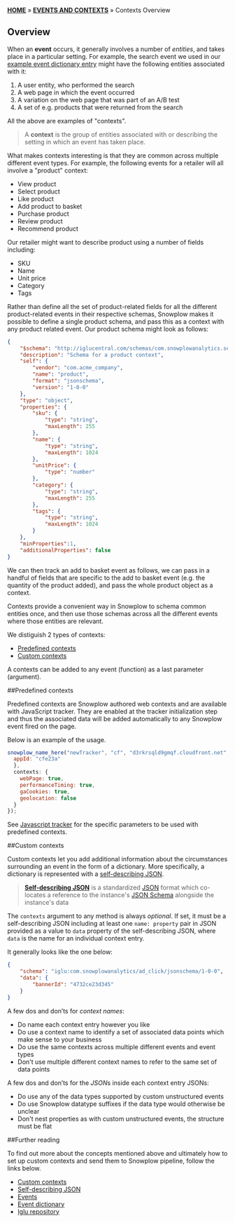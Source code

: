 [**HOME**](Home) » [**EVENTS AND CONTEXTS**](Events-and-Contexts) » Contexts Overview

## Overview

When an **event** occurs, it generally involves a number of *entities*, and takes place in a particular setting. For example, the search event we used in our [example event dictionary entry]() might have the following entities associated with it:

1. A user entity, who performed the search
2. A web page in which the event occurred
3. A variation on the web page that was part of an A/B test
4. A set of e.g. products that were returned from the search

All the above are examples of "contexts". 

> A **context** is the group of entities associated with or describing the setting in which an event has taken place. 

What makes contexts interesting is that they are common across multiple different event types. For example, the following events for a retailer will all involve a "product" context:

- View product
- Select product
- Like product
- Add product to basket
- Purchase product
- Review product
- Recommend product

Our retailer might want to describe product using a number of fields including:

- SKU
- Name
- Unit price
- Category
- Tags

Rather than define all the set of product-related fields for all the different product-related events in their respective schemas, Snowplow makes it possible to define a single product schema, and pass this as a context with any product related event. Our product schema might look as follows:

```json
{
	"$schema": "http://iglucentral.com/schemas/com.snowplowanalytics.self-desc/schema/jsonschema/1-0-0#",
	"description": "Schema for a product context",
	"self": {
		"vendor": "com.acme_company",
		"name": "product",
		"format": "jsonschema",
		"version": "1-0-0"
	},
	"type": "object",
	"properties": {
		"sku": {
			"type": "string",
			"maxLength": 255
		},
		"name": {
			"type": "string",
			"maxLength": 1024
		},
		"unitPrice": {
			"type": "number"
		},
		"category": {
			"type": "string",
			"maxLength": 255
		},
		"tags": {
			"type": "string",
			"maxLength": 1024
		}
	},
	"minProperties":1,
	"additionalProperties": false
}
```

We can then track an add to basket event as follows, we can pass in a handful of fields that are specific to the add to basket event (e.g. the quantity of the product added), and pass the whole product object as a context.

Contexts provide a convenient way in Snowplow to schema common entities once, and then use those schemas across all the different events where those entities are relevant.

We distiguish 2 types of contexts:

- [Predefined contexts](#predefined-contexts)
- [Custom contexts](#custom-contexts)

A contexts can be added to any event (function) as a last parameter (argument).

<a name="predefined-contexts" />
##Predefined contexts

Predefined contexts are Snowplow authored web contexts and are available with JavaScript tracker. They are enabled at the tracker initialization step and thus the associated data will be added automatically to any Snowplow event fired on the page.

Below is an example of the usage.

```javascript
snowplow_name_here("newTracker", "cf", "d3rkrsqld9gmqf.cloudfront.net", {
  appId: "cfe23a"
  },
  contexts: {
    webPage: true,
    performanceTiming: true,
    gaCookies: true,
    geolocation: false
  }
});
```

See [Javascript tracker](1-General-parameters-for-the-Javascript-tracker#2214-adding-predefined-contexts) for the specific parameters to be used with predefined contexts.

<a name="custom-contexts" />
##Custom contexts

Custom contexts let you add additional information about the circumstances surrounding an event in the form of a dictionary. More specifically, a dictionary is represented with a [self-describing JSON](http://snowplowanalytics.com/blog/2014/05/15/introducing-self-describing-jsons/).

> [**Self-describing JSON**](https://github.com/snowplow/iglu/wiki/Self-describing-JSONs) is a standardized [JSON](http://www.json.org/) format which co-locates a reference to the instance's [JSON Schema](http://json-schema.org/) alongside the instance's data

The `contexts` argument to any method is always *optional*. If set, it must be a self-describing JSON including at least one `name: property` pair in JSON provided as a value to `data` property of the self-describing JSON, where `data` is the name for an individual context entry.

It generally looks like the one below:

```json
{
    "schema": "iglu:com.snowplowanalytics/ad_click/jsonschema/1-0-0",
    "data": {
        "bannerId": "4732ce23d345"
    }
}
```

A few dos and don’ts for *context names*:

- Do name each context entry however you like
- Do use a context name to identify a set of associated data points which make sense to your business
- Do use the same contexts across multiple different events and event types
- Don't use multiple different context names to refer to the same set of data points

A few dos and don’ts for the *JSON*s inside each context entry JSONs:

- Do use any of the data types supported by custom unstructured events
- Do use Snowplow datatype suffixes if the data type would otherwise be unclear
- Don't nest properties as with custom unstructured events, the structure must be flat

##Further reading

To find out more about the concepts mentioned above and ultimately how to set up custom contexts and send them to Snowplow pipeline, follow the links below.

- [Custom contexts](Custom-contexts)
- [Self-describing JSON](http://snowplowanalytics.com/blog/2014/05/15/introducing-self-describing-jsons/)
- [Events](Events-overview)
- [Event dictionary](Event-dictionary)
- [Iglu repository](Iglu-repository)